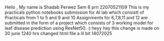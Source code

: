 Hello , My name is Shadab Perwez Sem 6 prn 22070521109
This is my practicals python notebooks submission for AI lab which consistt of Practicals from 1 to 5 and 9 and 10
Assignments for 6,7,8,11 and 12 are submitted in the form of a project which consists of 3 working model for leaf disease prediction using ResNet50. :)
heyy
hey this change is made on 30 june 1240 hrs
changed html file a lil bit 14072025